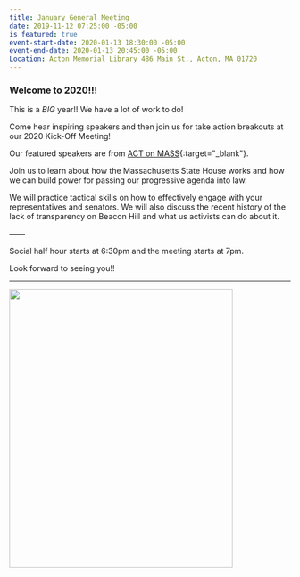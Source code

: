 ```yaml
---
title: January General Meeting
date: 2019-11-12 07:25:00 -05:00
is featured: true
event-start-date: 2020-01-13 18:30:00 -05:00
event-end-date: 2020-01-13 20:45:00 -05:00
Location: Acton Memorial Library 486 Main St., Acton, MA 01720
---
```


### Welcome to 2020!!!

This is a *BIG* year!!  We have a lot of work to do!

Come hear inspiring speakers and then join us for take action breakouts at our 2020 Kick-Off Meeting!

Our featured speakers are from [ACT on MASS](https://actonmass.org){:target="_blank"}.

Join us to learn about how the Massachusetts State House works and how we can build power for passing our progressive agenda into law.

We will practice tactical skills on how to effectively engage with your representatives and senators. We will also discuss the recent history of the lack of transparency on Beacon Hill and what us activists can do about it.

——

Social half hour starts at 6:30pm and the meeting starts at 7pm.

Look forward to seeing you!!

---

<img src="/uploads/Jan%2013%20Flyer-2.jpg" width="400" height="500">